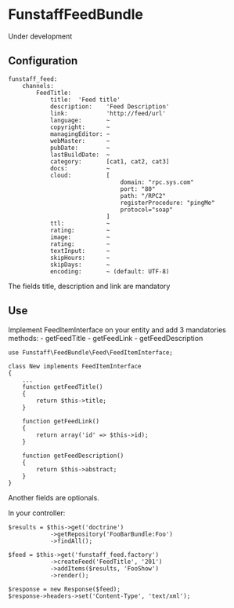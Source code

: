 FunstaffFeedBundle
==================

Under development


Configuration
-------------
    funstaff_feed:
        channels:
            FeedTitle:
                title:  'Feed title'
                description:    'Feed Description'
                link:           'http://feed/url'
                language:       ~
                copyright:      ~
                managingEditor: ~
                webMaster:      ~
                pubDate:        ~
                lastBuildDate:  ~
                category:       [cat1, cat2, cat3]
                docs:           ~
                cloud:          [
                                    domain: "rpc.sys.com"
                                    port: "80"
                                    path: "/RPC2"
                                    registerProcedure: "pingMe"
                                    protocol="soap"
                                ]
                ttl:            ~
                rating:         ~
                image:          ~
                rating:         ~
                textInput:      ~
                skipHours:      ~
                skipDays:       ~
                encoding:       ~ (default: UTF-8)

The fields title, description and link are mandatory


Use
---

Implement FeedItemInterface on your entity and add 3 mandatories methods:
    - getFeedTitle
    - getFeedLink
    - getFeedDescription

    use Funstaff\FeedBundle\Feed\FeedItemInterface;
    
    class New implements FeedItemInterface
    {
        ...
        function getFeedTitle()
        {
            return $this->title;
        }
        
        function getFeedLink()
        {
            return array('id' => $this->id);
        }
        
        function getFeedDescription()
        {
            return $this->abstract;
        }
    }

Another fields are optionals.


In your controller:

    $results = $this->get('doctrine')
                ->getRepository('FooBarBundle:Foo')
                ->findAll();
    
    $feed = $this->get('funstaff_feed.factory')
                ->createFeed('FeedTitle', '201')
                ->addItems($results, 'FooShow')
                ->render();
    
    $response = new Response($feed);
    $response->headers->set('Content-Type', 'text/xml');

